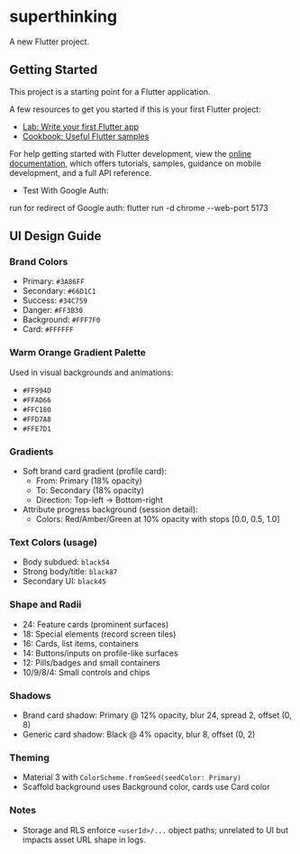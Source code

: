# superthinking

A new Flutter project.

## Getting Started

This project is a starting point for a Flutter application.

A few resources to get you started if this is your first Flutter project:

- [Lab: Write your first Flutter app](https://docs.flutter.dev/get-started/codelab)
- [Cookbook: Useful Flutter samples](https://docs.flutter.dev/cookbook)

For help getting started with Flutter development, view the
[online documentation](https://docs.flutter.dev/), which offers tutorials,
samples, guidance on mobile development, and a full API reference.

- Test With Google Auth:

run for redirect of Google auth: flutter run -d chrome --web-port 5173

## UI Design Guide

### Brand Colors

- Primary: `#3A86FF`
- Secondary: `#66D1C1`
- Success: `#34C759`
- Danger: `#FF3B30`
- Background: `#FFF7F0`
- Card: `#FFFFFF`

### Warm Orange Gradient Palette

Used in visual backgrounds and animations:

- `#FF994D`
- `#FFAD66`
- `#FFC180`
- `#FFD7A8`
- `#FFE7D1`

### Gradients

- Soft brand card gradient (profile card):
  - From: Primary (18% opacity)
  - To: Secondary (18% opacity)
  - Direction: Top-left → Bottom-right
- Attribute progress background (session detail):
  - Colors: Red/Amber/Green at 10% opacity with stops [0.0, 0.5, 1.0]

### Text Colors (usage)

- Body subdued: `black54`
- Strong body/title: `black87`
- Secondary UI: `black45`

### Shape and Radii

- 24: Feature cards (prominent surfaces)
- 18: Special elements (record screen tiles)
- 16: Cards, list items, containers
- 14: Buttons/inputs on profile-like surfaces
- 12: Pills/badges and small containers
- 10/9/8/4: Small controls and chips

### Shadows

- Brand card shadow: Primary @ 12% opacity, blur 24, spread 2, offset (0, 8)
- Generic card shadow: Black @ 4% opacity, blur 8, offset (0, 2)

### Theming

- Material 3 with `ColorScheme.fromSeed(seedColor: Primary)`
- Scaffold background uses Background color, cards use Card color

### Notes

- Storage and RLS enforce `<userId>/...` object paths; unrelated to UI but impacts asset URL shape in logs.
